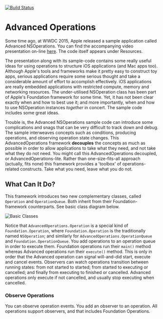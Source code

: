 [![Build Status](https://travis-ci.org/royratcliffe/AdvancedOperations.svg?branch=master)](https://travis-ci.org/royratcliffe/AdvancedOperations)

# Advanced Operations

Some time ago, at WWDC 2015, Apple released a sample application called
Advanced NSOperations. You can find the accompanying video presentation on-line
[here](https://developer.apple.com/videos/play/wwdc2015/226/). The code itself
appears under Resources.

The presentation along with its sample-code contains some really useful ideas
for using operations to structure iOS applications (and Mac apps too). Although
Apple's tools and frameworks make it pretty easy to construct toy apps, serious
applications require some serious thought and take a considerable amount of
effort to accomplish effectively. iOS applications are really embedded
applications with restricted compute, memory and networking resources. The
under-utilised NSOperation class has been part of Apple's Foundation framework
for some time. Yet, it has not been clear exactly when and how to best use it;
and more importantly, when and how to use NSOperation instances *together* in
concert. The sample code includes some great ideas.

Trouble is, the Advanced NSOperations sample code can introduce some
complications and snags that can be very difficult to track down and debug. The
sample interweaves concepts such as conditions, producing operations, and
observing operation state changes. This AdvancedOperations framework
__decouples__ the concepts as much as possible in order to allow applications
to take what they need, and not take what they do not need. You might call this
AdvancedOperations decoupled, or AdvancedOperations-lite. Rather than
one-size-fits-all approach (actually, fits none) this framework provides a
'toolbox' of operations-related constructs. Take what you need, leave what you
do not.

## What Can It Do?

This framework introduces two new complementary classes, called `Operation` and `OperationQueue`. Both inherit from their Foundation-framework counterparts. See basic class diagram below.

![Basic Classes](http://royratcliffe.github.io/AdvancedOperations/images/basic-classes.svg "Basic Classes")

Notice that `AdvancedOperations.Operation` is a special kind of `Foundation.Operation`, where `Foundation.Operation` is the traditionally named `NSOperation`; and similarly for `AdvancedOperations.OperationQueue` and `Foundation.OperationQueue`. You add operations to an operation queue in order to execute them. Foundation operations run their `main()` method whereas Advanced operations run their `execute()` method. This is only in order that the Advanced operation can signal will-and-did start, execute and cancel events. Observers can watch operations transition between running states: from not started to started; from started to executing or cancelled; and finally from executing to finished or cancelled. Advanced operations only execute if not cancelled, and usually stop executing when cancelled.

### Observe Operations

You can observe operation events. You add an observer to an operation. All operations support observers, and that includes Foundation Operations.

